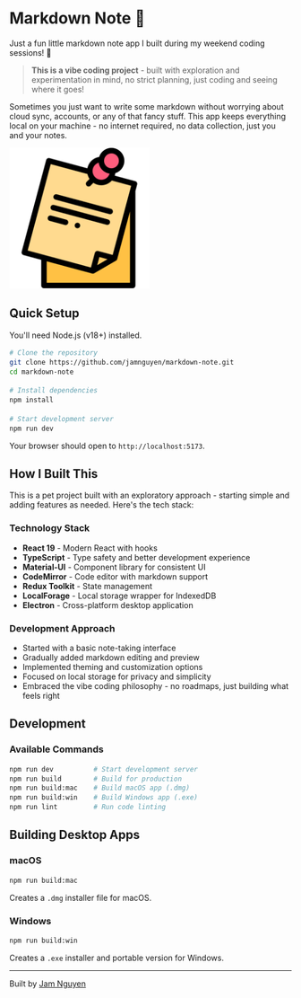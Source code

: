 # Markdown Note 📝

Just a fun little markdown note app I built during my weekend coding sessions! 🎉

> **This is a vibe coding project** - built with exploration and experimentation in mind, no strict planning, just coding and seeing where it goes!

Sometimes you just want to write some markdown without worrying about cloud sync, accounts, or any of that fancy stuff. This app keeps everything local on your machine - no internet required, no data collection, just you and your notes.

<img src="src/assets/logo.png" alt="Markdown Note App" width="250px">

## Quick Setup

You'll need Node.js (v18+) installed.

```bash
# Clone the repository
git clone https://github.com/jamnguyen/markdown-note.git
cd markdown-note

# Install dependencies
npm install

# Start development server
npm run dev
```

Your browser should open to `http://localhost:5173`.

## How I Built This

This is a pet project built with an exploratory approach - starting simple and adding features as needed. Here's the tech stack:

### Technology Stack

- **React 19** - Modern React with hooks
- **TypeScript** - Type safety and better development experience
- **Material-UI** - Component library for consistent UI
- **CodeMirror** - Code editor with markdown support
- **Redux Toolkit** - State management
- **LocalForage** - Local storage wrapper for IndexedDB
- **Electron** - Cross-platform desktop application

### Development Approach

- Started with a basic note-taking interface
- Gradually added markdown editing and preview
- Implemented theming and customization options
- Focused on local storage for privacy and simplicity
- Embraced the vibe coding philosophy - no roadmaps, just building what feels right

## Development

### Available Commands

```bash
npm run dev          # Start development server
npm run build        # Build for production
npm run build:mac    # Build macOS app (.dmg)
npm run build:win    # Build Windows app (.exe)
npm run lint         # Run code linting
```

## Building Desktop Apps

### macOS

```bash
npm run build:mac
```

Creates a `.dmg` installer file for macOS.

### Windows

```bash
npm run build:win
```

Creates a `.exe` installer and portable version for Windows.

---

Built by [Jam Nguyen](https://github.com/jamnguyen)
